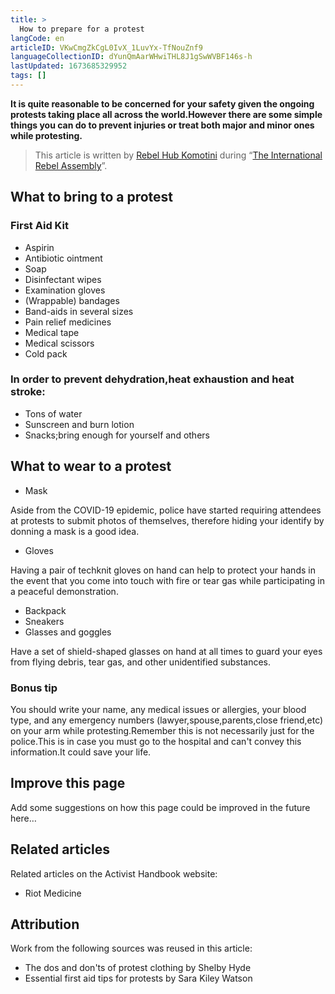 ```yaml
---
title: >
  How to prepare for a protest
langCode: en
articleID: VKwCmgZkCgL0IvX_1LuvYx-TfNouZnf9
languageCollectionID: dYunQmAarWHwiTHL8J1gSwWVBF146s-h
lastUpdated: 1673685329952
tags: []
---
```


**It is quite reasonable to be concerned for your safety given the ongoing protests taking place all across the world.However there are some simple things you can do to prevent injuries or treat both major and minor ones while protesting.**

> This article is written by [Rebel Hub Komotini](https://www.instagram.com/rebelhubkomotini/) during “[The International Rebel Assembly](/rebelassembly/hub)”.

## What to bring to a protest

### **First Aid Kit**

-   Aspirin
-   Antibiotic ointment
-   Soap
-   Disinfectant wipes
-   Examination gloves
-   (Wrappable) bandages
-   Band-aids in several sizes
-   Pain relief medicines
-   Medical tape
-   Medical scissors
-   Cold pack

### **In order to prevent dehydration,heat exhaustion and heat stroke:**

-   Tons of water
-   Sunscreen and burn lotion
-   Snacks;bring enough for yourself and others

## What to wear to a protest

-   Mask

Aside from the COVID-19 epidemic, police have started requiring attendees at protests to submit photos of themselves, therefore hiding your identify by donning a mask is a good idea.

-   Gloves

Having a pair of techknit gloves on hand can help to protect your hands in the event that you come into touch with fire or tear gas while participating in a peaceful demonstration.

-   Backpack
-   Sneakers
-   Glasses and goggles

Have a set of shield-shaped glasses on hand at all times to guard your eyes from flying debris, tear gas, and other unidentified substances.

### **Bonus tip**

You should write your name, any medical issues or allergies, your blood type, and any emergency numbers (lawyer,spouse,parents,close friend,etc) on your arm while protesting.Remember this is not necessarily just for the police.This is in case you must go to the hospital and can't convey this information.It could save your life.

## Improve this page

Add some suggestions on how this page could be improved in the future here…

## Related articles

Related articles on the Activist Handbook website:

-   Riot Medicine

## Attribution

Work from the following sources was reused in this article:

-   The dos and don'ts of protest clothing by Shelby Hyde
-   Essential first aid tips for protests by Sara Kiley Watson